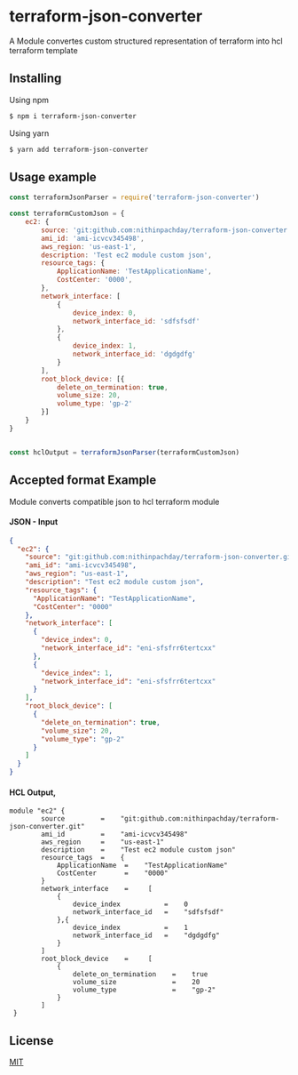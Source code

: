 
# terraform-json-converter

A Module convertes custom structured representation of terraform into hcl terraform template

## Installing
Using npm
```bash
$ npm i terraform-json-converter
```
Using yarn
```bash
$ yarn add terraform-json-converter
```

## Usage example
```js
const terraformJsonParser = require('terraform-json-converter')

const terraformCustomJson = {
    ec2: {
        source: 'git:github.com:nithinpachday/terraform-json-converter.git',
        ami_id: 'ami-icvcv345498',
        aws_region: 'us-east-1',
        description: 'Test ec2 module custom json',
        resource_tags: {
            ApplicationName: 'TestApplicationName',
            CostCenter: '0000',
        },
        network_interface: [
            {
                device_index: 0,
                network_interface_id: 'sdfsfsdf'
            },
            {
                device_index: 1,
                network_interface_id: 'dgdgdfg'
            }
        ],
        root_block_device: [{
            delete_on_termination: true, 
            volume_size: 20,
            volume_type: 'gp-2'
        }]
    }
}


const hclOutput = terraformJsonParser(terraformCustomJson)
```

## Accepted format Example 
Module converts compatible json to hcl terraform module

#### JSON - Input


```json
{
  "ec2": {
    "source": "git:github.com:nithinpachday/terraform-json-converter.git",
    "ami_id": "ami-icvcv345498",
    "aws_region": "us-east-1",
    "description": "Test ec2 module custom json",
    "resource_tags": {
      "ApplicationName": "TestApplicationName",
      "CostCenter": "0000"
    },
    "network_interface": [
      {
        "device_index": 0,
        "network_interface_id": "eni-sfsfrr6tertcxx"
      },
      {
        "device_index": 1,
        "network_interface_id": "eni-sfsfrr6tertcxx"
      }
    ],
    "root_block_device": [
      {
        "delete_on_termination": true,
        "volume_size": 20,
        "volume_type": "gp-2"
      }
    ]
  }
}
```

####  HCL Output,

```hcl
module "ec2" {
        source         =    "git:github.com:nithinpachday/terraform-json-converter.git" 
        ami_id         =    "ami-icvcv345498" 
        aws_region     =    "us-east-1" 
        description    =    "Test ec2 module custom json" 
        resource_tags  =    {
            ApplicationName  =    "TestApplicationName" 
            CostCenter       =    "0000" 
        }
        network_interface    =     [
            {
                device_index           =    0 
                network_interface_id   =    "sdfsfsdf" 
            },{
                device_index           =    1 
                network_interface_id   =    "dgdgdfg" 
            }
        ]
        root_block_device    =     [
            {
                delete_on_termination    =    true 
                volume_size              =    20 
                volume_type              =    "gp-2" 
            }
        ]
 }
```

## License
[MIT](https://github.com/nithinpachday/terraform-json-converter/blob/main/LICENSE)
